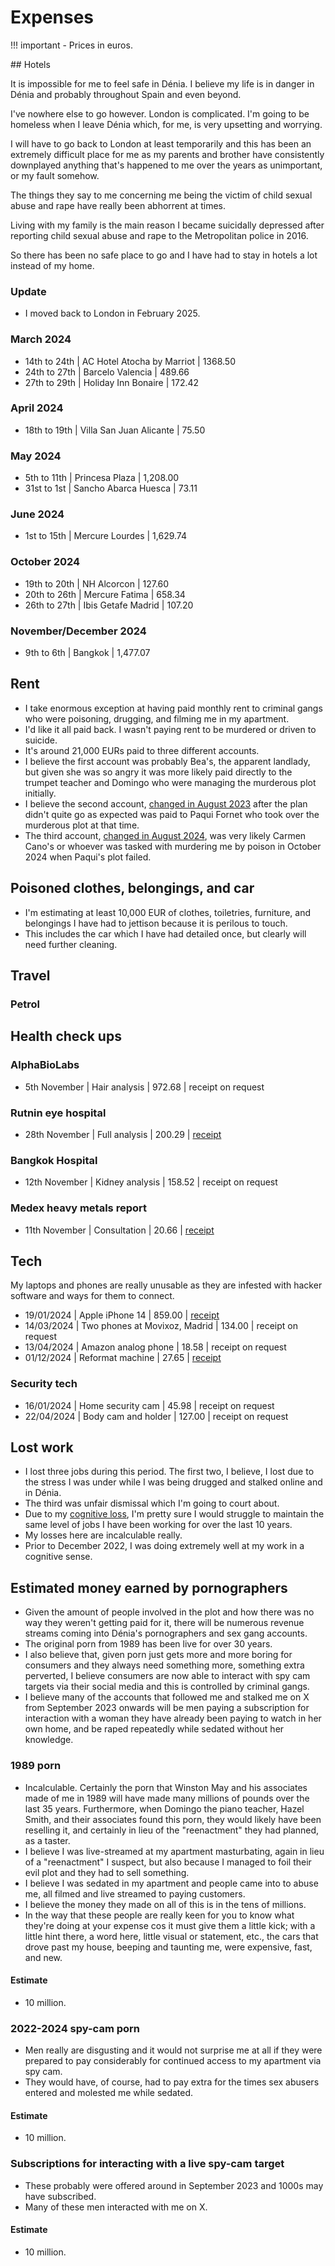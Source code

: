 # Expenses

!!! important
    - Prices in euros.

## Hotels 

It is impossible for me to feel safe in Dénia. I believe my life is in danger in Dénia and probably throughout Spain and even beyond.

I've nowhere else to go however. London is complicated. I'm going to be homeless when I leave Dénia which, for me, is very upsetting and worrying.

I will have to go back to London at least temporarily and this has been an extremely difficult place for me as my parents and brother have consistently downplayed anything that's happened to me over the years as unimportant, or my fault somehow.

The things they say to me concerning me being the victim of child sexual abuse and rape have really been abhorrent at times.

Living with my family is the main reason I became suicidally depressed after reporting child sexual abuse and rape to the Metropolitan police in 2016.

So there has been no safe place to go and I have had to stay in hotels a lot instead of my home.

### Update

- I moved back to London in February 2025.

### March 2024

- 14th to 24th  | AC Hotel Atocha by Marriot    | 1368.50
- 24th to 27th  | Barcelo Valencia              | 489.66
- 27th to 29th  | Holiday Inn Bonaire           | 172.42

### April 2024

- 18th to 19th  | Villa San Juan Alicante       | 75.50

### May 2024

- 5th to 11th   | Princesa Plaza                | 1,208.00
- 31st to 1st   | Sancho Abarca Huesca          | 73.11

### June 2024

- 1st to 15th   | Mercure Lourdes               | 1,629.74

### October 2024

- 19th to 20th  | NH Alcorcon                   | 127.60
- 20th to 26th  | Mercure Fatima                | 658.34
- 26th to 27th  | Ibis Getafe Madrid            | 107.20

### November/December 2024

- 9th to 6th    | Bangkok                       | 1,477.07

## Rent

- I take enormous exception at having paid monthly rent to criminal gangs who were poisoning, drugging, and filming me in my apartment.
- I'd like it all paid back. I wasn't paying rent to be murdered or driven to suicide.
- It's around 21,000 EURs paid to three different accounts.
- I believe the first account was probably Bea's, the apparent landlady, but given she was so angry it was more likely paid directly to the trumpet teacher and Domingo who were managing the murderous plot initially.
- I believe the second account, [changed in August 2023](../timeline/2023/august.md#the-landlady-changes-the-bank-account-for-the-rent) after the plan didn't quite go as expected was paid to Paqui Fornet who took over the murderous plot at that time.
- The third account, [changed in August 2024](../timeline/2024/august.md#the-landlady-changes-the-bank-account-that-receives-the-rent-again), was very likely Carmen Cano's or whoever was tasked with murdering me by poison in October 2024 when Paqui's plot failed.

## Poisoned clothes, belongings, and car

- I'm estimating at least 10,000 EUR of clothes, toiletries, furniture, and belongings I have had to jettison because it is perilous to touch.
- This includes the car which I have had detailed once, but clearly will need further cleaning.

## Travel

### Petrol


## Health check ups

### AlphaBioLabs

- 5th November  | Hair analysis                 | 972.68        | receipt on request

### Rutnin eye hospital

- 28th November | Full analysis                 | 200.29        | [receipt](../content/documents/health/eye-hospital-bill.JPG)

### Bangkok Hospital 

- 12th November | Kidney analysis               | 158.52        | receipt on request

### Medex heavy metals report

- 11th November | Consultation                  | 20.66         | [receipt](../content/documents/health/medex-consulation.pdf)

## Tech

My laptops and phones are really unusable as they are infested with hacker software and ways for them to connect.

- 19/01/2024    | Apple iPhone 14               | 859.00        | [receipt](../content/documents/evidence/iphone-bill.png)
- 14/03/2024    | Two phones at Movixoz, Madrid | 134.00        | receipt on request
- 13/04/2024    | Amazon analog phone           | 18.58         | receipt on request
- 01/12/2024    | Reformat machine              | 27.65         | [receipt](../content/images/reformat-machine.JPG)

### Security tech

- 16/01/2024    | Home security cam             | 45.98         | receipt on request
- 22/04/2024    | Body cam and holder           | 127.00        | receipt on request

## Lost work

- I lost three jobs during this period. The first two, I believe, I lost due to the stress I was under while I was being drugged and stalked online and in Dénia.
- The third was unfair dismissal which I'm going to court about.
- Due to my [cognitive loss](health.md#cognitive-loss), I'm pretty sure I would struggle to maintain the same level of jobs I have been working for over the last 10 years.
- My losses here are incalculable really. 
- Prior to December 2022, I was doing extremely well at my work in a cognitive sense.

## Estimated money earned by pornographers

- Given the amount of people involved in the plot and how there was no way they weren't getting paid for it, there will be numerous revenue streams coming into Dénia's pornographers and sex gang accounts.
- The original porn from 1989 has been live for over 30 years.
- I also believe that, given porn just gets more and more boring for consumers and they always need something more, something extra perverted, I believe consumers are now able to interact with spy cam targets via their social media and this is controlled by criminal gangs.
- I believe many of the accounts that followed me and stalked me on X from September 2023 onwards will be men paying a subscription for interaction with a woman they have already been paying to watch in her own home, and be raped repeatedly while sedated without her knowledge.

### 1989 porn

- Incalculable. Certainly the porn that Winston May and his associates made of me in 1989 will have made many millions of pounds over the last 35 years. Furthermore, when Domingo the piano teacher, Hazel Smith, and their associates found this porn, they would likely have been reselling it, and certainly in lieu of the "reenactment" they had planned, as a taster.
- I believe I was live-streamed at my apartment masturbating, again in lieu of a "reenactment" I suspect, but also because I managed to foil their evil plot and they had to sell something.
- I believe I was sedated in my apartment and people came into to abuse me, all filmed and live streamed to paying customers.
- I believe the money they made on all of this is in the tens of millions.
- In the way that these people are really keen for you to know what they're doing at your expense cos it must give them a little kick; with a little hint there, a word here, little visual or statement, etc., the cars that drove past my house, beeping and taunting me, were expensive, fast, and new. 

#### Estimate

- 10 million.

### 2022-2024 spy-cam porn

- Men really are disgusting and it would not surprise me at all if they were prepared to pay considerably for continued access to my apartment via spy cam.
- They would have, of course, had to pay extra for the times sex abusers entered and molested me while sedated.

#### Estimate

- 10 million.

### Subscriptions for interacting with a live spy-cam target

- These probably were offered around in September 2023 and 1000s may have subscribed.
- Many of these men interacted with me on X.

#### Estimate

- 10 million.
